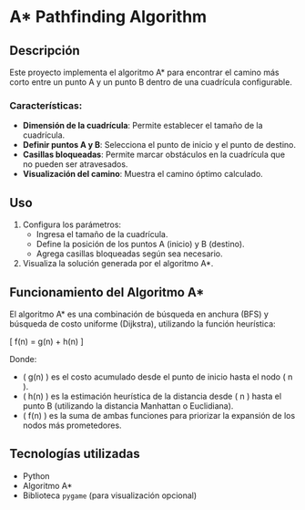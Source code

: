 # A* Pathfinding Algorithm

## Descripción
Este proyecto implementa el algoritmo A* para encontrar el camino más corto entre un punto A y un punto B dentro de una cuadrícula configurable.

### Características:
- **Dimensión de la cuadrícula**: Permite establecer el tamaño de la cuadrícula.
- **Definir puntos A y B**: Selecciona el punto de inicio y el punto de destino.
- **Casillas bloqueadas**: Permite marcar obstáculos en la cuadrícula que no pueden ser atravesados.
- **Visualización del camino**: Muestra el camino óptimo calculado.

## Uso
1. Configura los parámetros:
   - Ingresa el tamaño de la cuadrícula.
   - Define la posición de los puntos A (inicio) y B (destino).
   - Agrega casillas bloqueadas según sea necesario.
2. Visualiza la solución generada por el algoritmo A*.

## Funcionamiento del Algoritmo A*
El algoritmo A* es una combinación de búsqueda en anchura (BFS) y búsqueda de costo uniforme (Dijkstra), utilizando la función heurística:

\[ f(n) = g(n) + h(n) \]

Donde:
- \( g(n) \) es el costo acumulado desde el punto de inicio hasta el nodo \( n \).
- \( h(n) \) es la estimación heurística de la distancia desde \( n \) hasta el punto B (utilizando la distancia Manhattan o Euclidiana).
- \( f(n) \) es la suma de ambas funciones para priorizar la expansión de los nodos más prometedores.

## Tecnologías utilizadas
- Python
- Algoritmo A*
- Biblioteca `pygame` (para visualización opcional)


